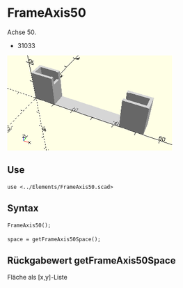 # FrameAxis50
Achse 50.
- 31033

![FrameAxis50](../../images/FrameAxis50.png)

## Use
```
use <../Elements/FrameAxis50.scad>
```

## Syntax
```
FrameAxis50();

space = getFrameAxis50Space();
```

## Rückgabewert getFrameAxis50Space
Fläche als \[x,y]-Liste
